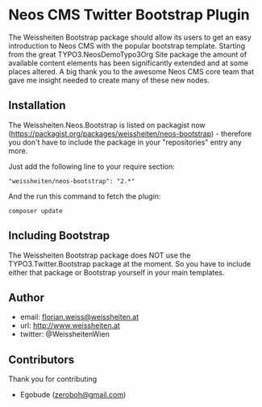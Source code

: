 # Neos CMS Twitter Bootstrap Plugin

The Weissheiten Bootstrap package should allow its users to get an easy introduction to Neos CMS with the popular bootstrap template. Starting from the great TYPO3.NeosDemoTypo3Org Site package the amount of available content elements has been significantly extended and at some places altered.
A big thank you to the awesome Neos CMS core team that gave me insight needed to create many of these new nodes.  

## Installation

The Weissheiten.Neos.Bootstrap is listed on packagist now (https://packagist.org/packages/weissheiten/neos-bootstrap) - therefore you don't have to include the package in your "repositories" entry any more.

Just add the following line to your require section:

```
"weissheiten/neos-bootstrap": "2.*"
```

And the run this command to fetch the plugin:

```
composer update
```

## Including Bootstrap

The Weissheiten Bootstrap package does NOT use the TYPO3.Twitter.Bootstrap package at the moment.
So you have to include either that package or Bootstrap yourself in your main templates.

## Author

* email: florian.weiss@weissheiten.at 
* url: http://www.weissheiten.at 
* twitter: @WeissheitenWien

## Contributors

Thank you for contributing
* Egobude (zeroboh@gmail.com)
